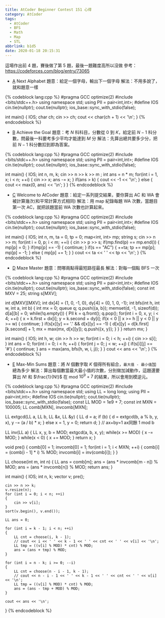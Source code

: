 ```yaml
---
title: AtCoder Beginner Contest 151 心得
category: AtCoder
tags:
  - AtCoder
  - BFS
  - Math
  - Map
  - STL
abbrlink: b1d5
date: 2020-01-18 20:15:31
---
```


這場作出前 4 題，賽後做了第 5 題，最後一題難度高所以沒做
參考：https://codeforces.com/blog/entry/73065
<!-- more -->
* [A](https://atcoder.jp/contests/abc151/tasks/abc151_a) Next Alphabet
題意：給定一個字母，輸出下一個字母
解法：不用多說了，就和題意一樣

{% codeblock lang:cpp %}
#pragma GCC optimize(2)
#include <bits/stdc++.h>
using namespace std;
using PII = pair<int,int>;
#define IOS cin.tie(nullptr); cout.tie(nullptr); ios_base::sync_with_stdio(false);
 
int main()
{
    IOS;
    char ch;
    cin >> ch;
    cout << char(ch + 1) << '\n';
}
{% endcodeblock %}


* [B](https://atcoder.jp/contests/abc151/tasks/abc151_b) Achieve the Goal
題意：考 $N$ 科科目，分數從 $0$ 到 $K$，給定前 $N - 1$ 科分數，問最後一科要考多少平均才能達到 $M$ 分
解法：先算出總共要多少分，把前 $N - 1$ 科分數扣到即為答案。

{% codeblock lang:cpp %}
#pragma GCC optimize(2)
#include <bits/stdc++.h>
using namespace std;
using PII = pair<int,int>;
#define IOS cin.tie(nullptr); cout.tie(nullptr); ios_base::sync_with_stdio(false);
 
int main()
{
    IOS;
    int n, m, k;
    cin >> n >> k >> m ;
    int ans = n * m;
    for(int i = 1, x; i < n; ++i)
    {
        cin >> x;
        ans -= x;
    }
    if(ans > k)
    {
        cout << -1 << '\n';
    }
    else
    {
        cout << max(0, ans) << '\n';
    }
}
{% endcodeblock %}

* [C](https://atcoder.jp/contests/abc151/tasks/abc151_c) Welcome to AtCoder
題意：給定一系列提交結果，要你算出 AC 和 WA 會被計算幾次(和平常計算方式相同)
解法：用 map 紀錄每題 WA 次數，當題目第一次 AC，就把該題當前 WA 次數也計算起來。

{% codeblock lang:cpp %}
#pragma GCC optimize(2)
#include <bits/stdc++.h>
using namespace std;
using PII = pair<int,int>;
#define IOS cin.tie(nullptr); cout.tie(nullptr); ios_base::sync_with_stdio(false);

int main()
{
    IOS;
    int n, m, ta = 0, tp = 0;
    map<int, int> mp;
    string s;
    cin >> n >> m;
    for(int i = 0, p; i < m; ++i)
    {
        cin >> p >> s;
        if(mp.find(p) == mp.end())
        {
            mp[p] = 0;
        }
        if(mp[p] == -1)
        {
            continue;
        }
        if(s == "AC")
        {
            ++ta;
            tp += mp[p];
            mp[p] = -1;
        }
        else
        {
            mp[p] += 1;
        }
    }
    cout << ta << ' ' << tp << '\n';
}
{% endcodeblock %}


* [D](https://atcoder.jp/contests/abc151/tasks/abc151_d) Maze Master
題意：問哪兩點得最短路徑最長
解法：對每一個點 BFS 一次

{% codeblock lang:cpp %}
#pragma GCC optimize(2)
#include <bits/stdc++.h>
using namespace std;
using PII = pair<int,int>;
#define IOS cin.tie(nullptr); cout.tie(nullptr); ios_base::sync_with_stdio(false);
const int MXV = 25;
string s[MXV];
 
int d[MXV][MXV];
int dx[4] = {1, 0, -1, 0}, dy[4] = {0, 1, 0, -1};
int bfs(int h, int w, int a, int b)
{
    int mx = 0;
    queue<PII> q;
    q.push({a, b});
    memset(d, -1, sizeof(d));
    d[a][b] = 0;
    while(!q.empty())
    {
        PII k = q.front(); q.pop();
        for(int i = 0, x, y; i < 4; ++i)
        {
            x = k.first + dx[i];
            y = k.second + dy[i];
            if(x < 0 || x >= h || y < 0 || y >= w)
            {
                continue;
            }
            if(s[x][y] == '.' && d[x][y] == -1)
            {
                d[x][y] = d[k.first][k.second] + 1;
                mx = max(mx, d[x][y]);
                q.push({x, y});
            }
        }
    }
    return mx;
}
 
int main()
{
    IOS;
    int h, w;
    cin >> h >> w;
    for(int i = 0; i < h; ++i)
    {
        cin >> s[i];
    }
    int ans = 0;
    for(int i = 0; i < h; ++i)
    {
        for(int j = 0; j < w; ++j)
        {
            if(s[i][j] == '#')
            {
                continue;
            }
            ans = max(ans, bfs(h, w, i, j));
        }
    }
    cout << ans << '\n';
}
{% endcodeblock %}

* [E](https://atcoder.jp/contests/abc151/tasks/abc151_e) Max-Min Sums
題意：將 $N$ 個數字取 $K$ 個得所有組合，`最大值 - 最小值`加總為多少
解法：算出每個數當最大最小值的次數，分別做加減動作，這題還要算出 $N!$ 和 $\frac{1}{N!}$ 在 mod $10^9 + 7$ 的結果，所以會用到模逆元。

{% codeblock lang:cpp %}
#pragma GCC optimize(2)
#include <bits/stdc++.h>
using namespace std;
using LL = long long;
using PII = pair<int,int>;
#define IOS cin.tie(nullptr); cout.tie(nullptr); ios_base::sync_with_stdio(false);
const LL MOD = 1e9 + 7;
const int MXN = 100005;
LL comb[MXN], invcomb[MXN];
 
LL extgcd(LL a, LL b, LL &x, LL &y)
{
    LL d = a;
    if (b)
    {
        d = extgcd(b, a % b, y, x), y -= (a / b) * x;
    }
    else
        x = 1, y = 0;
    return d;
} // ax+by=1 ax同餘 1 mod b
 
LL inv(LL a)
{
    LL x, y, b = MOD;
    extgcd(a, b, x, y);
    while(x >= MOD)
    {
        x -= MOD;
    }
    while(x < 0)
    {
        x += MOD;
    }
    return x;
}
 
void pre()
{
    comb[0] = 1;
    invcomb[0] = 1;
    for(int i = 1; i < MXN; ++i)
    {
        comb[i] = (comb[i - 1] * i) % MOD;
        invcomb[i] = inv(comb[i]);
    }
}
 
LL choose(int m, int n)
{
    LL ans = comb[m];
    ans = (ans * invcomb[m - n]) % MOD;
    ans = (ans * invcomb[n]) % MOD;
    return ans;
}
 
int main()
{
    IOS;
    int n, k;
    vector<int> v;
    pre();
 
    cin >> n >> k;
    v.resize(n);
    for (int i = 0; i < n; ++i)
    {
        cin >> v[i];
    }
    sort(v.begin(), v.end());
 
    LL ans = 0;
 
    for (int i = k - 1; i < n; ++i)
    {
        LL cnt = choose(i, k - 1);
        // cout << i << ' ' << k - 1 << ' ' << cnt << ' ' << v[i] << '\n';
        LL tmp = ((v[i] % MOD) * cnt) % MOD;
        ans = (ans + tmp) % MOD;
    }
 
    for (int i = n - k; i >= 0; --i)
    {
        LL cnt = choose(n - i - 1, k - 1);
        // cout << n - i - 1 << ' ' << k - 1 << ' ' << cnt << ' ' << v[i] << '\n';
        LL tmp = ((v[i] % MOD) * cnt) % MOD;
        ans = (ans - tmp + MOD) % MOD;
    }
 
    cout << ans << '\n';
}
{% endcodeblock %}